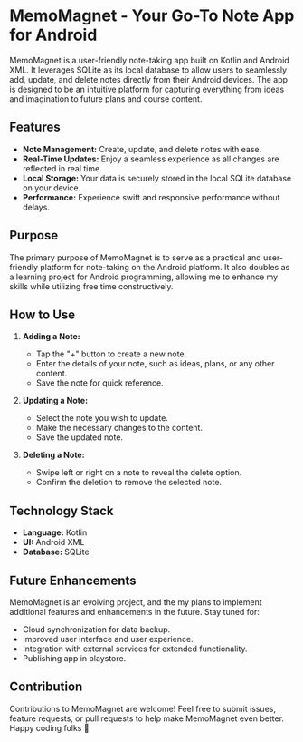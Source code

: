 # MemoMagnet - Your Go-To Note App for Android

MemoMagnet is a user-friendly note-taking app built on Kotlin and Android XML. It leverages SQLite as its local database to allow users to seamlessly add, update, and delete notes directly from their Android devices. The app is designed to be an intuitive platform for capturing everything from ideas and imagination to future plans and course content.

## Features

- **Note Management:** Create, update, and delete notes with ease.
- **Real-Time Updates:** Enjoy a seamless experience as all changes are reflected in real time.
- **Local Storage:** Your data is securely stored in the local SQLite database on your device.
- **Performance:** Experience swift and responsive performance without delays.

## Purpose

The primary purpose of MemoMagnet is to serve as a practical and user-friendly platform for note-taking on the Android platform. It also doubles as a learning project for Android programming, allowing me to enhance my skills while utilizing free time constructively.

## How to Use

1. **Adding a Note:**
   - Tap the "+" button to create a new note.
   - Enter the details of your note, such as ideas, plans, or any other content.
   - Save the note for quick reference.

2. **Updating a Note:**
   - Select the note you wish to update.
   - Make the necessary changes to the content.
   - Save the updated note.

3. **Deleting a Note:**
   - Swipe left or right on a note to reveal the delete option.
   - Confirm the deletion to remove the selected note.

## Technology Stack

- **Language:** Kotlin
- **UI:** Android XML
- **Database:** SQLite

## Future Enhancements

MemoMagnet is an evolving project, and the my plans to implement additional features and enhancements in the future. Stay tuned for:

- Cloud synchronization for data backup.
- Improved user interface and user experience.
- Integration with external services for extended functionality.
- Publishing app in playstore.

## Contribution

Contributions to MemoMagnet are welcome! Feel free to submit issues, feature requests, or pull requests to help make MemoMagnet even better.
Happy coding folks 👋

